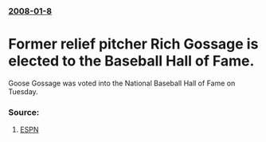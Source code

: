 ### [2008-01-8](/news/2008/01/8/index.md)

#  Former relief pitcher Rich Gossage is elected to the Baseball Hall of Fame. 

Goose Gossage was voted into the National Baseball Hall of Fame on Tuesday.


### Source:

1. [ESPN](http://sports.espn.go.com/mlb/hof08/news/story?id=3186626)
